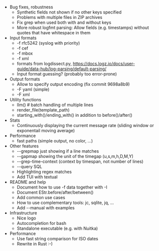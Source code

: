 - Bug fixes, robustness
    * Synthetic fields not shown if no other keys specified
    * Problems with multiple files in ZIP archives
    * Fix grep when used both with and without keys
    * More robust logfmt parsing: Allow fields (e.g. timestamps) without quotes that have whitespace in them
- Input formats
    * -f rfc5242 (syslog with priority)
    * -f cef
    * -f mbox
    * -f xml
    * formats from logdissect.py, https://docs.logz.io/docs/user-guide/data-hub/log-parsing/default-parsing/
    * Input format guessing? (probably too error-prone)
- Output formats
    * Allow to specify output encoding (fix commit 9698a8b9)
    * -F yaml  (simple)
    * -F xml
- Utility functions
    * llm() # batch handling of multiple lines
    * render_file(template_path)
    * starting_with()/ending_with() in addition to before()/after()
- Stats
    * Continuously displaying the current message rate (sliding window or exponentail moving average)
- Performance
    * fast paths (simple output, no color, ...)
- Other features
    * --grepmap just showing if a line matches
    * --gapmap showing the unit of the timegap (u,s,m,h,D,M,Y)
    * --grep-time-context (context by timespan, not number of lines)
    * --query SQL
    * Highlighting regex matches
    - Add TUI with textual
- README and help
    * Document how to use -f data together with -I
    * Document EStr.before/after/between()
    * Add common use cases
    * How to use complementary tools: jc, sqlite, jq, ...
    * Add --manual with examples
- Infrastructure
    * Nice logo
    * Autocompletion for bash
    * Standalone executable (e.g. with Nuitka)
- Performance
    * Use fast string comparison for ISO dates
    * Rewrite in Rust :-)
    